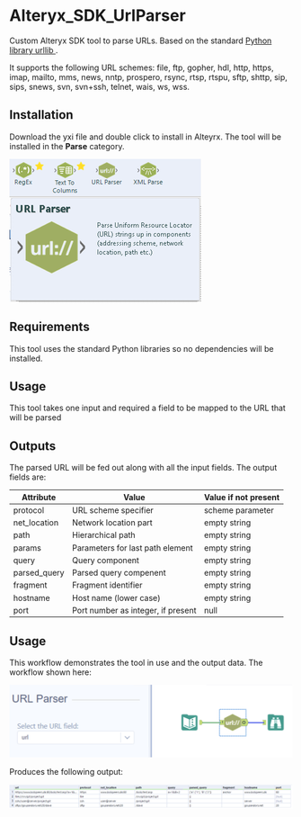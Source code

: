 # Alteryx_SDK_UrlParser
Custom Alteryx SDK tool to parse URLs. Based on the standard [Python library urllib ](https://docs.python.org/3/library/urllib.parse.html).

It supports the following URL schemes: file, ftp, gopher, hdl, http, https, imap, mailto, mms, news, nntp, prospero, rsync, rtsp, rtspu, sftp, shttp, sip, sips, snews, svn, svn+ssh, telnet, wais, ws, wss.

## Installation
Download the yxi file and double click to install in Alteyrx. The tool will be installed in the __Parse__ category.

![alt text](https://github.com/bobpeers/Alteryx_SDK_UrlParser/blob/master/images/UrlParser_toolbar.png "Alteryx Parse Category")

## Requirements

This tool uses the standard Python libraries so no dependencies will be installed.

## Usage
This tool takes one input and required a field to be mapped to the URL that will be parsed

## Outputs
The parsed URL will be fed out along with all the input fields. The output fields are:

| Attribute | Value                              | Value if not present |
|-----------|------------------------------------|----------------------|
| protocol    | URL scheme specifier               | scheme parameter     |
| net_location    | Network location part              | empty string         |
| path      | Hierarchical path                  | empty string         |
| params    | Parameters for last path element   | empty string         |
| query     | Query component                    | empty string         |
| parsed_query    | Parsed query compenent   | empty string         |
| fragment  | Fragment identifier                | empty string         |
| hostname  | Host name (lower case)             | empty string         |
| port      | Port number as integer, if present | null                 |


## Usage
This workflow demonstrates the tool in use and the output data. The workflow shown here:

![alt text](https://github.com/bobpeers/Alteryx_SDK_UrlParser/blob/master/images/UrlParser_workflow.png "UrlParser Workflow")

Produces the following output:

![alt text](https://github.com/bobpeers/Alteryx_SDK_UrlParser/blob/master/images/UrlParser_output.png "UrlParser Output")


